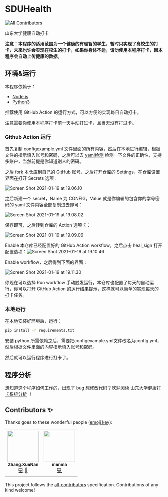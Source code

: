 # SDUHealth
<!-- ALL-CONTRIBUTORS-BADGE:START - Do not remove or modify this section -->
[![All Contributors](https://img.shields.io/badge/all_contributors-2-orange.svg?style=flat-square)](#contributors-)
<!-- ALL-CONTRIBUTORS-BADGE:END -->

山东大学健康自动打卡

**注意：本程序的适用范围为一个健康的有理智的学生，暂时只实现了离校生的打卡，未来也许会实现在校生的打卡，如果你身体不适，请勿使用本程序打卡，因本程序会自动上传健康的数据。**

## 环境&运行

本程序依赖于：

- [Node.js](https://nodejs.org/en/)
- [Python3](https://www.python.org)

推荐使用 GitHub Action 的运行方式，可以方便的实现每日自动打卡。

注意需要你使用本程序打卡前一天手动打过卡，且当天没有打过卡。

### Github Action 运行

首先复制 configexample.yml 文件里面的所有内容，然后在本地进行编辑，根据文件的指示填入账号和密码，之后可以去 [yaml检测](https://www.bejson.com/validators/yaml_editor/) 检测一下文件的正确性，支持多账户，当然前提是你知道别人的密码。

之后 fork 本仓库到自己的 GitHub 账号，之后打开仓库的 Settings，在仓库设置界面在打开 Secrets 选项：

![Screen Shot 2021-01-19 at 19.06.10](https://cdn.jsdelivr.net/gh/viewv/Pico@master/uPic/Screen%20Shot%202021-01-19%20at%2019.06.10.png)

之后新建一个 secret，Name 为 CONFIG，Value 就是你编辑的包含你的学号密码的 yaml 文件内容全部复制进去即可：

![Screen Shot 2021-01-19 at 19.08.02](https://cdn.jsdelivr.net/gh/viewv/Pico@master/uPic/Screen%20Shot%202021-01-19%20at%2019.08.02.png)

保存即可，之后转到仓库的 Action 选项卡：

![Screen Shot 2021-01-19 at 19.09.06](https://cdn.jsdelivr.net/gh/viewv/Pico@master/uPic/Screen%20Shot%202021-01-19%20at%2019.09.06.png)

Enable 本仓库已经配置好的 GitHub Action workflow，之后点击 heal_sign 打开配置选项：![Screen Shot 2021-01-19 at 19.10.46](https://cdn.jsdelivr.net/gh/viewv/Pico@master/uPic/Screen%20Shot%202021-01-19%20at%2019.10.46.png)

 Enable workflow，之后得到下面的界面：

![Screen Shot 2021-01-19 at 19.11.30](https://cdn.jsdelivr.net/gh/viewv/Pico@master/uPic/Screen%20Shot%202021-01-19%20at%2019.11.30.png)

你现在可以选择 Run workflow 手动触发运行，本仓库也配置了每天的自动运行，你可以打开 GitHub Action 的运行结果提示，这样就可以简单的实现每天的打卡任务。 

### 本地运行

在本地安装好环境后，运行：

```bash
pip install -r requirements.txt
```

安装 python 所需依赖之后，需要把configexample.yml文件改名为config.yml，然后根据文件里面的内容指示填入账号和密码。

然后就可以运行程序进行打卡了。

## 程序分析

想知道这个程序如何工作的，出现了 bug 想修改代码？欢迎阅读 [山东大学健康打卡系统分析](https://github.com/viewv/sduhealth/blob/main/analysis.md) ！


## Contributors ✨

Thanks goes to these wonderful people ([emoji key](https://allcontributors.org/docs/en/emoji-key)):

<!-- ALL-CONTRIBUTORS-LIST:START - Do not remove or modify this section -->
<!-- prettier-ignore-start -->
<!-- markdownlint-disable -->
<table>
  <tr>
    <td align="center"><a href="https://tech.viewv.top"><img src="https://avatars3.githubusercontent.com/u/32566594?v=4?s=100" width="100px;" alt=""/><br /><sub><b>Zhang XueNan</b></sub></a><br /><a href="https://github.com/viewv/sduhealth/commits?author=viewv" title="Code">💻</a> <a href="#ideas-viewv" title="Ideas, Planning, & Feedback">🤔</a></td>
    <td align="center"><a href="https://nekokiku.cn/"><img src="https://avatars3.githubusercontent.com/u/34064940?v=4?s=100" width="100px;" alt=""/><br /><sub><b>menma</b></sub></a><br /><a href="https://github.com/viewv/sduhealth/commits?author=nekomiao123" title="Code">💻</a></td>
  </tr>
</table>

<!-- markdownlint-restore -->
<!-- prettier-ignore-end -->

<!-- ALL-CONTRIBUTORS-LIST:END -->

This project follows the [all-contributors](https://github.com/all-contributors/all-contributors) specification. Contributions of any kind welcome!
